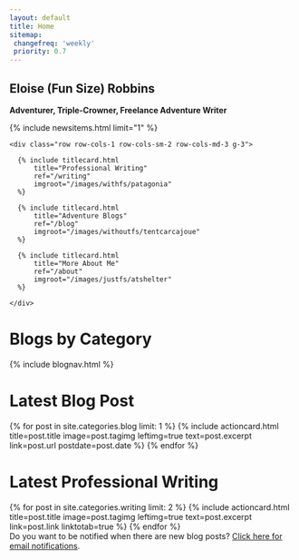 ```yaml
---
layout: default
title: Home
sitemap:
 changefreq: 'weekly'
 priority: 0.7
---
```


<section class="py-5 text-center jumbotron container-fluid" id="jumbotron">
  <div class="row py-lg-5">
    <div class="col-md-4 col-2"></div>
    <div class="col-md-6 col-8 textcontainer">
      <h1 class="fw-light"><b>Eloise (Fun Size) Robbins</b></h1>
      <p class="fw-light"><b>Adventurer, Triple-Crowner, Freelance Adventure Writer</b></p>
    </div>
  </div>
</section>

<!-- Show last news item (if it's less than a week old) -->
{% include newsitems.html limit="1" %}

<div class="album py-2 bg-light">
  <div class="container-fluid">

    <div class="row row-cols-1 row-cols-sm-2 row-cols-md-3 g-3">

      {% include titlecard.html 
          title="Professional Writing" 
          ref="/writing"
          imgroot="/images/withfs/patagonia"
      %}
       
      {% include titlecard.html 
          title="Adventure Blogs" 
          ref="/blog"
          imgroot="/images/withoutfs/tentcarcajoue"
      %}
       
      {% include titlecard.html 
          title="More About Me" 
          ref="/about"
          imgroot="/images/justfs/atshelter"
      %}

    </div>
  </div>
</div>
 
<h1 class="text-center pt-4 fs-4 fst-italic">Blogs by Category</h1>
<div class="container-fluid infocard">
{% include blognav.html %}
</div>

<h1 class="text-center pt-4 fs-4 fst-italic">Latest Blog Post</h1>
{% for post in site.categories.blog limit: 1 %}
    {% include actioncard.html 
          title=post.title
          image=post.tagimg
          leftimg=true
          text=post.excerpt
          link=post.url
          postdate=post.date
    %}
{% endfor %}

<h1 class="text-center pt-4 fs-4 fst-italic">Latest Professional Writing</h1>
{% for post in site.categories.writing limit: 2 %}
    {% include actioncard.html 
          title=post.title
          image=post.tagimg
          leftimg=true
          text=post.excerpt
          link=post.link
          linktotab=true
    %}
{% endfor %}
<div class="container-fluid infocard">
 
  <div class="text-center fst-italic">Do you want to be notified when there are new blog posts? <a href="https://feedburner.google.com/fb/a/mailverify?uri=FunSizeHikes&amp;loc=en_US" title="Subscribe">Click here for email notifications</a>.
  </div>
</div>
 
